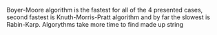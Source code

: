 Boyer-Moore algorithm is the fastest for all of the 4 presented cases, second fastest is Knuth-Morris-Pratt algorithm and by far the slowest is Rabin-Karp.
Algorythms take more time to find made up string 